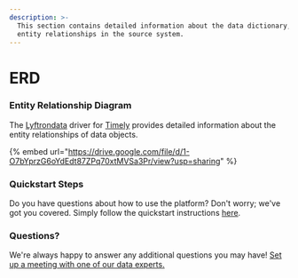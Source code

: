```yaml
---
description: >-
  This section contains detailed information about the data dictionary, and
  entity relationships in the source system.
---
```


# ERD

### Entity Relationship Diagram

The [Lyftrondata](https://www.lyftrondata.com/) driver for [Timely](https://www.lyftrondata.com/integration/business-analytics/timely//) provides detailed information about the entity relationships of data objects.

{% embed url="https://drive.google.com/file/d/1-O7bYprzG6oYdEdt87ZPq70xtMVSa3Pr/view?usp=sharing" %}

### Quickstart Steps

Do you have questions about how to use the platform? Don't worry; we've got you covered. Simply follow the quickstart instructions [here](../README.md).

### Questions? <a href="#questions" id="questions"></a>

We're always happy to answer any additional questions you may have! [Set up a meeting with one of our data experts.](https://www.lyftrondata.com/book-a-meeting/)

